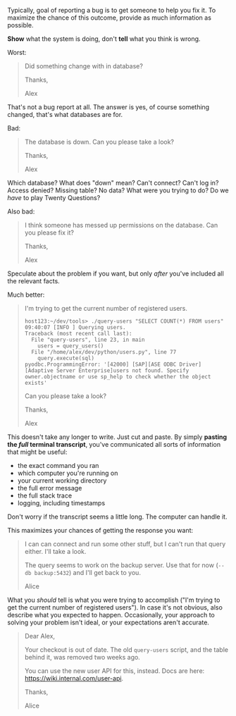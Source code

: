 Typically, goal of reporting a bug is to get someone to help you fix it.  To
maximize the chance of this outcome, provide as much information as possible.

**Show** what the system is doing, don't **tell** what you think is wrong.

Worst:

> Did something change with in database?
> 
> Thanks,
>
> Alex

That's not a bug report at all.  The answer is yes, of course something changed,
that's what databases are for.

Bad:

> The database is down.  Can you please take a look?
> 
> Thanks,
>
> Alex

Which database?  What does "down" mean?  Can't connect?  Can't log in?  Access
denied?  Missing table?  No data?  What were you trying to do?  Do we _have_ to
play Twenty Questions?

Also bad:

> I think someone has messed up permissions on the database.  Can you please fix
> it?
> 
> Thanks,
>
> Alex

Speculate about the problem if you want, but only _after_ you've included all
the relevant facts.

Much better:

> I'm trying to get the current number of registered users.
> 
> ```
> host123:~/dev/tools> ./query-users "SELECT COUNT(*) FROM users"
> 09:40:07 [INFO ] Querying users.
> Traceback (most recent call last):
>   File "query-users", line 23, in main
>     users = query_users()
>   File "/home/alex/dev/python/users.py", line 77
>     query.execute(sql)
> pyodbc.ProgrammingError: '[42000] [SAP][ASE ODBC Driver][Adaptive Server Enterprise]users not found. Specify owner.objectname or use sp_help to check whether the object exists'
> ```
> 
> Can you please take a look?
> 
> Thanks,
>
> Alex

This doesn't take any longer to write.  Just cut and paste.  By simply
**pasting the _full_ terminal transcript**, you've communicated all sorts of
information that might be useful:
- the exact command you ran
- which computer you're running on
- your current working directory
- the full error message
- the full stack trace
- logging, including timestamps

Don't worry if the transcript seems a little long.  The computer can handle it.

This maximizes your chances of getting the response you want:

> I can can connect and run some other stuff, but I can't run that query
> either.  I'll take a look. 
> 
> The query seems to work on the backup server.  Use that for now
> (`--db backup:5432`) and I'll get back to you.
> 
> Alice

What you _should_ tell is what you were trying to accomplish ("I'm trying to get
the current number of registered users").  In case it's not obvious, also
describe what you expected to happen.  Occasionally, your approach to solving
your problem isn't ideal, or your expectations aren't accurate.

> Dear Alex,
> 
> Your checkout is out of date.  The old `query-users` script, and the table
> behind it, was removed two weeks ago.
> 
> You can use the new user API for this, instead.  Docs are here: 
> https://wiki.internal.com/user-api.
> 
> Thanks,
> 
> Alice

